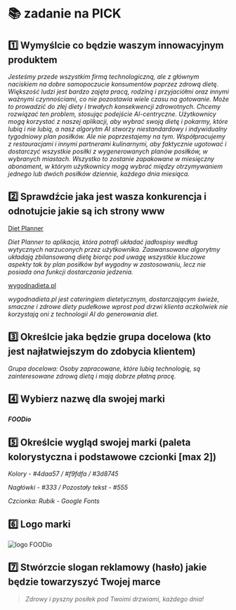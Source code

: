# 📚 zadanie na PICK 
## 1️⃣    Wymyślcie co będzie waszym innowacyjnym produktem
*Jesteśmy przede wszystkim firmą technologiczną, ale z głównym naciskiem na dobre samopoczucie konsumentów poprzez zdrową dietę. Większość ludzi jest bardzo zajęta pracą, rodziną i przyjaciółmi oraz innymi ważnymi czynnościami, co nie pozostawia wiele czasu na gotowanie. Może to prowadzić do złej diety i trwałych konsekwencji zdrowotnych. Chcemy rozwiązać ten problem, stosując podejście AI-centryczne. Użytkownicy mogą korzystać z naszej aplikacji, aby wybrać swoją dietę i pokarmy, które lubią i nie lubią, a nasz algorytm AI stworzy niestandardowy i indywidualny tygodniowy plan posiłków. Ale nie poprzestajemy na tym. Współpracujemy z restauracjami i innymi partnerami kulinarnymi, aby faktycznie ugotować i dostarczyć wszystkie posiłki z wygenerowanych planów posiłków, w wybranych miastach. Wszystko to zostanie zapakowane w miesięczny abonament, w którym użytkownicy mogą wybrać między otrzymywaniem jednego lub dwóch posiłków dziennie, każdego dnia miesiąca.*

## 2️⃣ Sprawdźcie jaka jest wasza konkurencja i odnotujcie jakie są ich strony www
[Diet Planner](https://dietplannerapp.com/pl/)

*Diet Planner to aplikacja, która potrafi układać jadłospisy według wytycznych narzuconych przez użytkownika. Zaawansowane algorytmy układają zbilansowaną dietę biorąc pod uwagę wszystkie kluczowe aspekty tak by plan posiłków był wygodny w zastosowaniu, lecz nie posiada ona funkcji dostarczania jedzenia.*

[wygodnadieta.pl](https://www.wygodnadieta.pl/)

*wygodnadieta.pl jest cateringiem dietetycznym, dostarczającym świeże, smaczne i zdrowe diety pudełkowe wprost pod drzwi klienta aczkolwiek nie korzystają oni z technologii AI do generowania diet.*

## 3️⃣    Określcie jaka będzie grupa docelowa (kto jest najłatwiejszym do zdobycia klientem)
*Grupa docelowa: Osoby zapracowane, które lubią technologię, są zainteresowane zdrową dietą i mają dobrze płatną pracę.*

## 4️⃣    Wybierz nazwę dla swojej marki
***FOODio***

## 5️⃣    Określcie wygląd swojej marki (paleta kolorystyczna i podstawowe czcionki [max 2])
*Kolory - #4daa57 / #f9fdfa / #3d8745*

*Nagłówki - #333 / Pozostały tekst - #555*

*Czcionka: Rubik - Google Fonts*
## 6️⃣    Logo marki
![logo FOODio](https://i.postimg.cc/0NYxLH4D/logo.png)
## 7️⃣ Stwórzcie slogan reklamowy (hasło) jakie będzie towarzyszyć Twojej marce
>*Zdrowy i pyszny posiłek pod Twoimi drzwiami, każdego dnia!*


